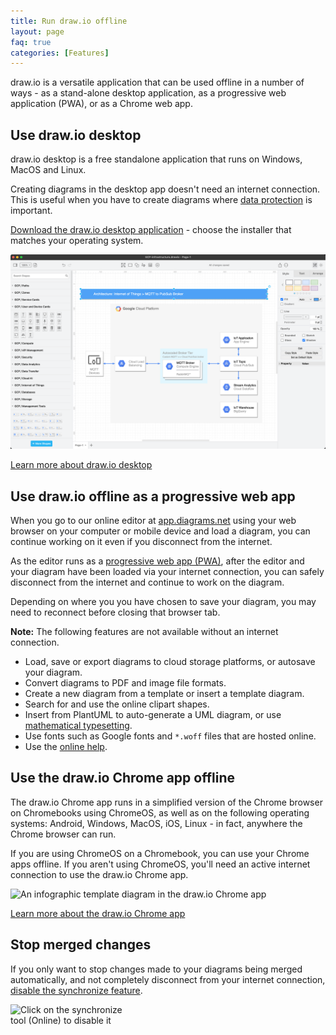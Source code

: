 ```yaml
---
title: Run draw.io offline
layout: page
faq: true
categories: [Features]
---
```


draw.io is a versatile application that can be used offline in a number of ways - as a stand-alone desktop application, as a progressive web application (PWA), or as a Chrome web app.

## Use draw.io desktop

draw.io desktop is a free standalone application that runs on Windows, MacOS and Linux.

Creating diagrams in the desktop app doesn't need an internet connection. This is useful when you have to create diagrams where [data protection](/blog/data-protection.html) is important.

[Download the draw.io desktop application](https://get.diagrams.net) - choose the installer that matches your operating system.

<img src="/assets/img/blog/desktop.png" style="max-width:100%;height:auto;" alt="The draw.io desktop app works on MacOS, Windows and Linux">

[Learn more about draw.io desktop](/blog/diagrams-offline.html)

## Use draw.io offline as a progressive web app

When you go to our online editor at [app.diagrams.net](https://app.diagrams.net) using your web browser on your computer or mobile device and load a diagram, you can continue working on it even if you disconnect from the internet.

As the editor runs as a [progressive web app (PWA)](https://en.wikipedia.org/wiki/progressive_web_application), after the editor and your diagram have been loaded via your internet connection, you can safely disconnect from the internet and continue to work on the diagram.

Depending on where you you have chosen to save your diagram, you may need to reconnect before closing that browser tab.

**Note:** The following features are not available without an internet connection.

- Load, save or export diagrams to cloud storage platforms, or autosave your diagram.
- Convert diagrams to PDF and image file formats.
- Create a new diagram from a template or insert a template diagram.
- Search for and use the online clipart shapes.
- Insert from PlantUML to auto-generate a UML diagram, or use [mathematical typesetting](/doc/faq/math-typesetting.html).
- Use fonts such as Google fonts and ``*.woff`` files that are hosted online.
- Use the [online help](/doc/faq/help-menu.html).

## Use the draw.io Chrome app offline

The draw.io Chrome app runs in a simplified version of the Chrome browser on Chromebooks using ChromeOS, as well as on the following operating systems: Android, Windows, MacOS, iOS, Linux - in fact, anywhere the Chrome browser can run.

If you are using ChromeOS on a Chromebook, you can use your Chrome apps offline. If you aren't using ChromeOS, you'll need an active internet connection to use the draw.io Chrome app.

<img src="/assets/img/blog/drawio-chrome-web-app-example.png" style="max-width:100%;height:auto;" alt="An infographic template diagram in the draw.io Chrome app">

[Learn more about the draw.io Chrome app](/blog/drawio-chrome-app.html)

## Stop merged changes

If you only want to stop changes made to your diagrams being merged automatically, and not completely disconnect from your internet connection, [disable the synchronize feature](/doc/faq/synchronize.html).

<img src="/assets/img/blog/synchronize-enabled.png" style="width=100%;max-width:200px;height:auto;" alt="Click on the synchronize tool (Online) to disable it">
